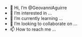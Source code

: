 - 👋 Hi, I’m @GeovanniAguirre
- 👀 I’m interested in ...
- 🌱 I’m currently learning ...
- 💞️ I’m looking to collaborate on ...
- 📫 How to reach me ...

<!---
GeovanniAguirre/GeovanniAguirre is a ✨ special ✨ repository because its `README.md` (this file) appears on your GitHub profile.
You can click the Preview link to take a look at your changes.
--->

